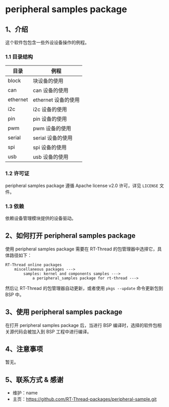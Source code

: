 # peripheral samples package

## 1、介绍

这个软件包包含一些外设设备操作的例程。

### 1.1 目录结构

| 目录             | 例程                            |
| ---------------- | ------------------------------- |
| block            | 块设备的使用            |
| can              | can 设备的使用             |
| ethernet         | ethernet 设备的使用             |
| i2c              | i2c 设备的使用             |
| pin              | pin 设备的使用             |
| pwm              | pwm 设备的使用 |
| serial           | serial 设备的使用             |
| spi              | spi 设备的使用             |
| usb              | usb 设备的使用 |

### 1.2 许可证

peripheral samples package 遵循 Apache license v2.0 许可，详见 `LICENSE` 文件。

### 1.3 依赖

依赖设备管理模块提供的设备驱动。

## 2、如何打开 peripheral samples package

使用 peripheral samples package 需要在 RT-Thread 的包管理器中选择它，具体路径如下：

```
RT-Thread online packages
    miscellaneous packages --->
        samples: kernel and components samples --->
            a peripheral_samples package for rt-thread --->

```

然后让 RT-Thread 的包管理器自动更新，或者使用 `pkgs --update` 命令更新包到 BSP 中。

## 3、使用 peripheral samples package

在打开 peripheral samples package 后，当进行 BSP 编译时，选择的软件包相关源代码会被加入到 BSP 工程中进行编译。

## 4、注意事项

暂无。

## 5、联系方式 & 感谢

* 维护：name
* 主页：https://github.com/RT-Thread-packages/peripheral-sample.git
